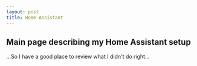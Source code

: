 ```yaml
---
layout: post
title: Home Assistant
---
```


## Main page describing my Home Assistant setup

...So I have a good place to review what I didn't do right...

